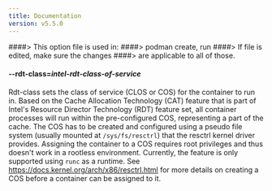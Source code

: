 ```yaml
---
title: Documentation
version: v5.5.0
---
```


####> This option file is used in:
####>   podman create, run
####> If file is edited, make sure the changes
####> are applicable to all of those.
#### **--rdt-class**=*intel-rdt-class-of-service*

Rdt-class sets the class of service (CLOS or COS) for the container to run in. Based on the Cache Allocation Technology (CAT) feature that is part of Intel's Resource Director Technology (RDT) feature set, all container processes will run within the pre-configured COS, representing a part of the cache. The COS has to be created and configured using a pseudo file system (usually mounted at `/sys/fs/resctrl`) that the resctrl kernel driver provides. Assigning the container to a COS requires root privileges and thus doesn't work in a rootless environment. Currently, the feature is only supported using `runc` as a runtime. See <https://docs.kernel.org/arch/x86/resctrl.html> for more details on creating a COS before a container can be assigned to it.
